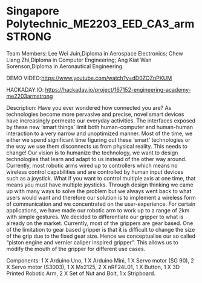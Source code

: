 # Singapore Polytechnic_ME2203_EED_CA3_armSTRONG

Team Members: Lee Wei Juin,Diploma in Aerospace Electronics; Chew Liang Zhi,Diploma in Computer Engineering; Ang Kiat Wan Sorenson,Diploma in Aeronautical Engineering.

DEMO VIDEO:https://www.youtube.com/watch?v=dD0ZOZnPKUM

HACKADAY.IO: https://hackaday.io/project/167152-engineering-academy-me2203armstrong

Description: Have you ever wondered how connected you are? As technologies become more pervasive and precise, novel smart devices have increasingly permeate our everyday activities. The interfaces exposed by these new ‘smart things’ limit both human-computer and human-human interaction to a very narrow and unoptimized manner. Most of the time, we either we spend significant time figuring out these ‘smart’ technologies or the way we use them disconnects us from physical reality. This needs to change! Our vision is to humanize the technology, we want to design technologies that learn and adapt to us instead of the other way around. Currently, most robotic arms wired up to controllers which means no wireless control capabilities and are controlled by human input devices such as a joystick. What if you want to control multiple axis at one time, that means you must have multiple joysticks. Through design thinking we came up with many ways to solve the problem but we always went back to what users would want and therefore our solution is to implement a wireless form of communication and we concentrated on the user-experience. For certain applications, we have made our robotic arm to work up to a range of 2km with simple gestures. We decided to differentiate our gripper to what is already on the market. Currently, most of the grippers are gear based. One of the limitation to gear based gripper is that it is difficult to change the size of the grip due to the fixed gear size. Hence we conceptualise our so called “piston engine and vernier caliper inspired gripper”. This allows us to modify the mouth of the gripper for different use cases.

Components: 1 X Arduino Uno, 1 X Arduino Mini, 1 X Servo motor (SG 90), 2 X Servo motor (S3003), 1 X Mx2125, 2 X nRF24L01, 1 X Button, 1 X 3D Printed Robotic Arm, 2 X Set of Nut and Bolt, 1 x Stripboard.
